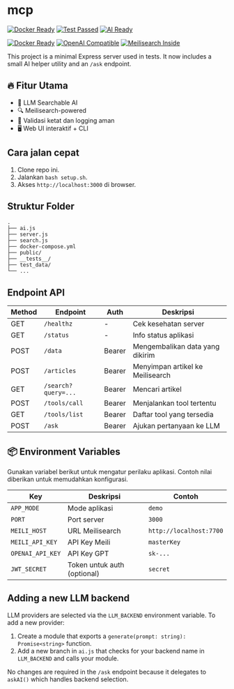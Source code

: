 # mcp

[![Docker Ready](https://img.shields.io/badge/docker-ready-blue)]()
[![Test Passed](https://img.shields.io/badge/tests-passing-brightgreen)]()
[![AI Ready](https://img.shields.io/badge/LLM-openai-green)]()

[![Docker Ready](https://img.shields.io/badge/docker-ready-blue)](docker-compose.yml)
[![OpenAI Compatible](https://img.shields.io/badge/openai-compatible-green)](#)
[![Meilisearch Inside](https://img.shields.io/badge/meilisearch-inside-blueviolet)](#)

This project is a minimal Express server used in tests. It now includes a small AI helper utility and an `/ask` endpoint.

## 🔥 Fitur Utama
- 🧠 LLM Searchable AI
- 🔍 Meilisearch-powered
- 🔐 Validasi ketat dan logging aman
- 🖥️ Web UI interaktif + CLI

## Cara jalan cepat

1. Clone repo ini.
2. Jalankan `bash setup.sh`.
3. Akses `http://localhost:3000` di browser.

## Struktur Folder

```
.
├── ai.js
├── server.js
├── search.js
├── docker-compose.yml
├── public/
├── __tests__/
├── test_data/
└── ...
```

## Endpoint API

| Method | Endpoint | Auth | Deskripsi |
| ------ | -------- | ---- | --------- |
| GET | `/healthz` | - | Cek kesehatan server |
| GET | `/status` | - | Info status aplikasi |
| POST | `/data` | Bearer | Mengembalikan data yang dikirim |
| POST | `/articles` | Bearer | Menyimpan artikel ke Meilisearch |
| GET | `/search?query=...` | Bearer | Mencari artikel |
| POST | `/tools/call` | Bearer | Menjalankan tool tertentu |
| GET | `/tools/list` | Bearer | Daftar tool yang tersedia |
| POST | `/ask` | Bearer | Ajukan pertanyaan ke LLM |

## 📦 Environment Variables

Gunakan variabel berikut untuk mengatur perilaku aplikasi. Contoh nilai diberikan untuk memudahkan konfigurasi.

| Key | Deskripsi | Contoh |
|-----|-----------|--------|
| `APP_MODE` | Mode aplikasi | `demo` |
| `PORT` | Port server | `3000` |
| `MEILI_HOST` | URL Meilisearch | `http://localhost:7700` |
| `MEILI_API_KEY` | API Key Meili | `masterKey` |
| `OPENAI_API_KEY` | API Key GPT | `sk-...` |
| `JWT_SECRET` | Token untuk auth (optional) | `secret` |

## Adding a new LLM backend

LLM providers are selected via the `LLM_BACKEND` environment variable. To add a new provider:

1. Create a module that exports a `generate(prompt: string): Promise<string>` function.
2. Add a new branch in `ai.js` that checks for your backend name in `LLM_BACKEND` and calls your module.

No changes are required in the `/ask` endpoint because it delegates to `askAI()` which handles backend selection.
